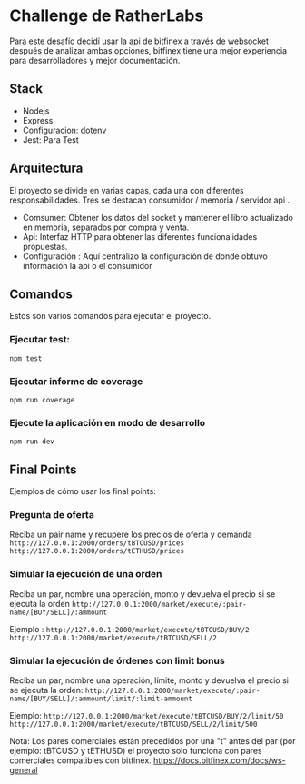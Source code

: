 # Challenge de RatherLabs

Para este desafío decidí usar la api de bitfinex a través de websocket después de analizar ambas opciones, bitfinex tiene una mejor experiencia para desarrolladores y mejor documentación.

## Stack
- Nodejs
- Express
- Configuracion: dotenv
- Jest: Para Test

## Arquitectura

El proyecto se divide en varias capas, cada una con diferentes responsabilidades. Tres se destacan consumidor / memoria / servidor api .

- Comsumer: Obtener los datos del socket y mantener el libro actualizado en memoria, separados por compra y venta.
- Api: Interfaz HTTP para obtener las diferentes funcionalidades propuestas.
- Configuración : Aquí centralizo la configuración de donde obtuvo información la api o el consumidor

## Comandos

Estos son varios comandos para ejecutar el proyecto.

### Ejecutar test:

``npm test``

### Ejecutar informe de coverage

``npm run coverage``
### Ejecute la aplicación en modo de desarrollo

``npm run dev``

## Final Points

Ejemplos de cómo usar los final points:

### Pregunta de oferta
Reciba un pair name y recupere los precios de oferta y demanda
```http://127.0.0.1:2000/orders/tBTCUSD/prices```
```http://127.0.0.1:2000/orders/tETHUSD/prices```

### Simular la ejecución de una orden

Reciba un par, nombre una operación, monto y devuelva el precio si se ejecuta la orden ```http://127.0.0.1:2000/market/execute/:pair-name/[BUY/SELL]/:ammount```

Ejemplo : ```http://127.0.0.1:2000/market/execute/tBTCUSD/BUY/2```
```http://127.0.0.1:2000/market/execute/tBTCUSD/SELL/2```

### Simular la ejecución de órdenes con limit bonus

Reciba un par, nombre una operación, límite, monto y devuelva el precio si se ejecuta la orden: ```http://127.0.0.1:2000/market/execute/:pair-name/[BUY/SELL]/:ammount/limit/:limit-ammount```

Ejemplo:
```http://127.0.0.1:2000/market/execute/tBTCUSD/BUY/2/limit/50```
```http://127.0.0.1:2000/market/execute/tBTCUSD/SELL/2/limit/500```


Nota: Los pares comerciales están precedidos por una "t" antes del par (por ejemplo: tBTCUSD y tETHUSD) el proyecto solo funciona con pares comerciales compatibles con bitfinex. https://docs.bitfinex.com/docs/ws-general
